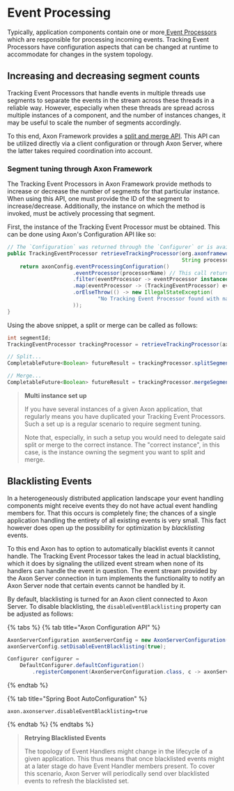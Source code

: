 # Event Processing

Typically, application components contain one or more[ Event Processors](../events/event-processors/README.md) which are responsible for processing incoming events. Tracking Event Processors have configuration aspects that can be changed at runtime to accommodate for changes in the system topology.

## Increasing and decreasing segment counts <a id="increasing-and-decreasing-segment-counts"></a>

Tracking Event Processors that handle events in multiple threads use segments to separate the events in the stream across these threads in a reliable way. However, especially when these threads are spread across multiple instances of a component, and the number of instances changes, it may be useful to scale the number of segments accordingly.

To this end, Axon Framework provides a [split and merge API](../events/event-processors/README.md#splitting-and-merging-tracking-tokens). This API can be utilized directly via a client configuration or through Axon Server, where the latter takes required coordination into account.

### Segment tuning through Axon Framework <a id="segment-tuning-through-axon-framework"></a>

The Tracking Event Processors in Axon Framework provide methods to increase or decrease the number of segments for that particular instance. When using this API, one must provide the ID of the segment to increase/decrease. Additionally, the instance on which the method is invoked, must be actively processing that segment.

First, the instance of the Tracking Event Processor must be obtained. This can be done using Axon's Configuration API like so:

```java
// The `Configuration` was returned through the `Configurer` or is available as a bean in the Spring Application Context
public TrackingEventProcessor retrieveTrackingProcessor(org.axonframework.config.Configuration axonConfig,
                                                        String processorName) {
    return axonConfig.eventProcessingConfiguration()
                     .eventProcessor(processorName) // This call returns an Optional
                     .filter(eventProcessor -> eventProcessor instanceof TrackingEventProcessor)
                     .map(eventProcessor -> (TrackingEventProcessor) eventProcessor)
                     .orElseThrow(() -> new IllegalStateException(
                             "No Tracking Event Processor found with name " + processorName
                     ));
}
```

Using the above snippet, a split or merge can be called as follows:

```java
int segmentId;
TrackingEventProcessor trackingProcessor = retrieveTrackingProcessor(axonConfig, processorName);

// Split...
CompletableFuture<Boolean> futureResult = trackingProcessor.splitSegment(segmentId);

// Merge...
CompletableFuture<Boolean> futureResult = trackingProcessor.mergeSegment(segmentId);
```

> **Multi instance set up**
>
> If you have several instances of a given Axon application, that regularly means you have duplicated your Tracking Event Processors. Such a set up is a regular scenario to require segment tuning.
>
> Note that, especially, in such a setup you would need to delegate said split or merge to the correct instance. The "correct instance", in this case, is the instance owning the segment you want to split and merge.

## Blacklisting Events <a id="blacklisting-events"></a>

In a heterogeneously distributed application landscape your event handling components might receive events they do not have actual event handling members for. That this occurs is completely fine; the chances of a single application handling the entirety of all existing events is very small. This fact however does open up the possibility for optimization by _blacklisting_ events.‌

To this end Axon has to option to automatically blacklist events it cannot handle. The Tracking Event Processor takes the lead in actual blacklisting, which it does by signaling the utilized event stream when none of its handlers can handle the event in question. The event stream provided by the Axon Server connection in turn implements the functionality to notify an Axon Server node that certain events cannot be handled by it.‌

By default, blacklisting is turned for an Axon client connected to Axon Server. To disable blacklisting, the `disableEventBlacklisting` property can be adjusted as follows:

{% tabs %}
{% tab title="Axon Configuration API" %}
```java
AxonServerConfiguration axonServerConfig = new AxonServerConfiguration();
axonServerConfig.setDisableEventBlacklisting(true);

Configurer configurer = 
    DefaultConfigurer.defaultConfiguration()
        .registerComponent(AxonServerConfiguration.class, c -> axonServerConfig);
```
{% endtab %}

{% tab title="Spring Boot AutoConfiguration" %}
```text
axon.axonserver.disableEventBlacklisting=true
```
{% endtab %}
{% endtabs %}

> **Retrying Blacklisted Events**
>
> The topology of Event Handlers might change in the lifecycle of a given application. This thus means that once blacklisted events might at a later stage do have Event Handler members present. To cover this scenario, Axon Server will periodically send over blacklisted events to refresh the blacklisted set.

